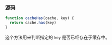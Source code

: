 ### 源码

```js
function cacheHas(cache, key) {
  return cache.has(key)
}
```

这个方法用来判断指定的 `key` 是否已经存在于缓存中。
